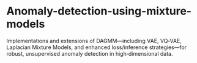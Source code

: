 # Anomaly-detection-using-mixture-models
Implementations and extensions of DAGMM—including VAE, VQ‑VAE, Laplacian Mixture Models, and enhanced loss/inference strategies—for robust, unsupervised anomaly detection in high‑dimensional data.
